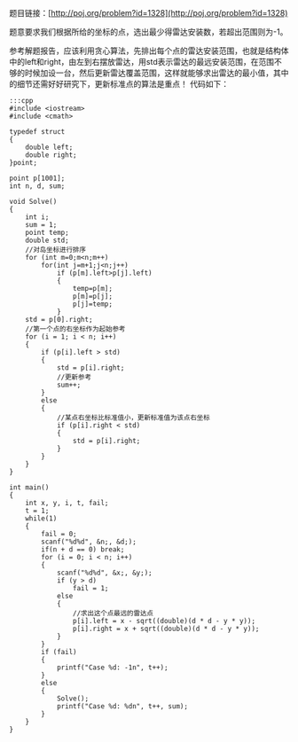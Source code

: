 <!--
.. title: POJ 1328 Radar Installation c++版
.. slug: poj-1328
.. date: 2013-04-07T04:49:29+08:00
.. tags:
.. link:
.. description:
.. type: text
-->

题目链接：[http://poj.org/problem?id=1328](http://poj.org/problem?id=1328)

题意要求我们根据所给的坐标的点，选出最少得雷达安装数，若超出范围则为-1。

参考解题报告，应该利用贪心算法，先排出每个点的雷达安装范围，也就是结构体中的left和right，由左到右摆放雷达，用std表示雷达的最远安装范围，在范围不够的时候加设一台，然后更新雷达覆盖范围，这样就能够求出雷达的最小值，其中的细节还需好好研究下，更新标准点的算法是重点！
代码如下：

	:::cpp
	#include <iostream>
	#include <cmath>

	typedef struct
	{
		double left;
		double right;
	}point;

	point p[1001];
	int n, d, sum;

	void Solve()
	{
		int i;
		sum = 1;
		point temp;
		double std;
		//对岛坐标进行排序
		for (int m=0;m<n;m++)
			for(int j=m+1;j<n;j++)
				if (p[m].left>p[j].left)
				{
					temp=p[m];
					p[m]=p[j];
					p[j]=temp;
				}
		std = p[0].right;
		//第一个点的右坐标作为起始参考
		for (i = 1; i < n; i++)
		{
			if (p[i].left > std)
			{
				std = p[i].right;
				//更新参考
				sum++;
			}
			else
			{
				//某点右坐标比标准值小，更新标准值为该点右坐标
				if (p[i].right < std)
				{
					std = p[i].right;
				}
			}
		}
	}

	int main()
	{
		int x, y, i, t, fail;
		t = 1;
		while(1)
		{
			fail = 0;
			scanf("%d%d", &n;, &d;);
			if(n + d == 0) break;
			for (i = 0; i < n; i++)
			{
				scanf("%d%d", &x;, &y;);
				if (y > d)
					fail = 1;
				else
				{
					//求出这个点最远的雷达点
					p[i].left = x - sqrt((double)(d * d - y * y));
					p[i].right = x + sqrt((double)(d * d - y * y));
				}
			}
			if (fail)
			{
				printf("Case %d: -1n", t++);
			}
			else
			{
				Solve();
				printf("Case %d: %dn", t++, sum);
			}
		}
	}
